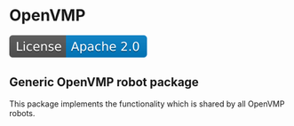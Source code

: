 # OpenVMP

[![License](./license.svg)](./LICENSE.txt)

## Generic OpenVMP robot package

This package implements the functionality which is shared by all
OpenVMP robots.

